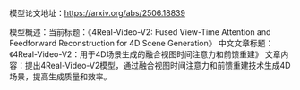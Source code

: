 模型论文地址：https://arxiv.org/abs/2506.18839

模型概述：当前标题：《4Real-Video-V2: Fused View-Time Attention and Feedforward Reconstruction for 4D Scene Generation》
中文文章标题：《4Real-Video-V2：用于4D场景生成的融合视图时间注意力和前馈重建》
文章内容：提出4Real-Video-V2模型，通过融合视图时间注意力和前馈重建技术生成4D场景，提高生成质量和效率。
